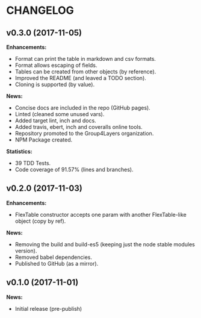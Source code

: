 # CHANGELOG

## v0.3.0 (2017-11-05)

**Enhancements:**

- Format can print the table in markdown and csv formats.
- Format allows escaping of fields.
- Tables can be created from other objects (by reference).
- Improved the README (and leaved a TODO section).
- Cloning is supported (by value).

**News:**

- Concise docs are included in the repo (GitHub pages).
- Linted (cleaned some unused vars).
- Added target lint, inch and docs.
- Added travis, ebert, inch and coveralls online tools.
- Repository promoted to the Group4Layers organization.
- NPM Package created.

**Statistics:**

- 39 TDD Tests.
- Code coverage of 91.57% (lines and branches).


## v0.2.0 (2017-11-03)

**Enhancements:**

- FlexTable constructor accepts one param with another FlexTable-like object (copy by ref).

**News:**

- Removing the build and build-es5 (keeping just the node stable modules version).
- Removed babel dependencies.
- Published to GitHub (as a mirror).

## v0.1.0 (2017-11-01)

**News:**

- Initial release (pre-publish)
